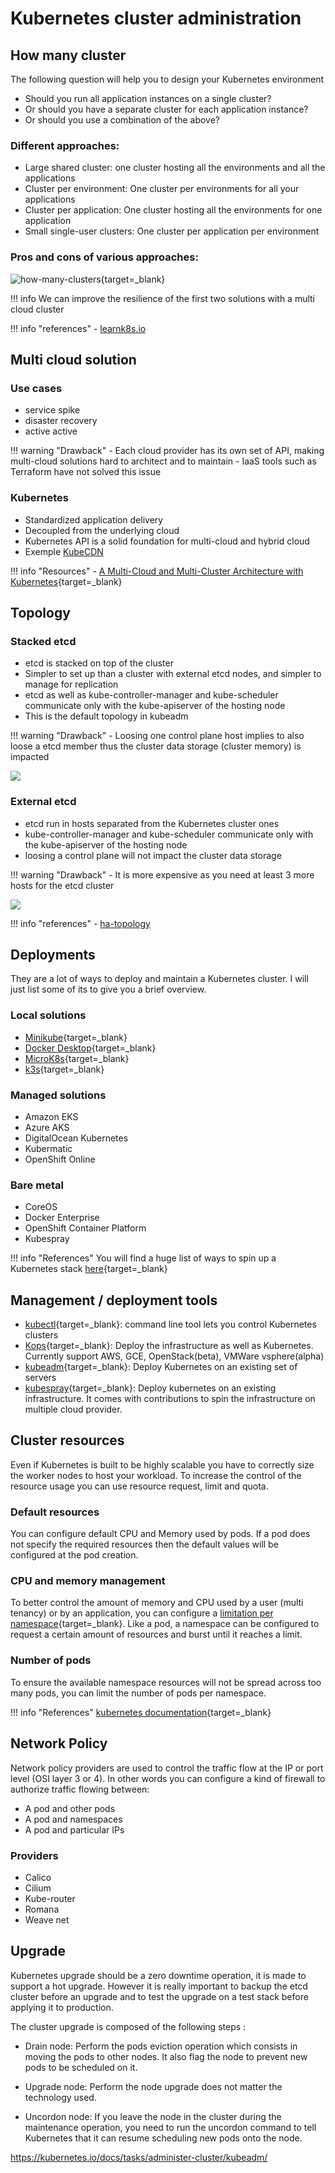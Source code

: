 # Kubernetes cluster administration

## How many cluster

The following question will help you to design your Kubernetes environment

- Should you run all application instances on a single cluster?
- Or should you have a separate cluster for each application instance?
- Or should you use a combination of the above?

### Different approaches:

- Large shared cluster: one cluster hosting all the environments and all the applications
- Cluster per environment: One cluster per environments for all your applications
- Cluster per application: One cluster hosting all the environments for one application
- Small single-user clusters: One cluster per application per environment

### Pros and cons of various approaches:

![how-many-clusters](https://learnk8s.io/a/eb8d3a97d16f6c490c23fa25f20c7c0f.svg){target=_blank}

!!! info
    We can improve the resilience of the first two solutions with a multi cloud cluster

!!! info "references"
    - [learnk8s.io](https://learnk8s.io/how-many-clusters)

## Multi cloud solution

### Use cases

- service spike
- disaster recovery
- active active

!!! warning "Drawback"
    - Each cloud provider has its own set of API, making multi-cloud solutions hard to architect and to maintain
    - IaaS tools such as Terraform have not solved this issue

### Kubernetes

- Standardized application delivery
- Decoupled from the underlying cloud
- Kubernetes API is a solid foundation for multi-cloud and hybrid cloud
- Exemple [KubeCDN](https://blog.insightdatascience.com/how-to-build-your-own-cdn-with-kubernetes-5cab00d5c258)

!!! info "Resources"
    - [A Multi-Cloud and Multi-Cluster Architecture with Kubernetes](https://medium.com/datadriveninvestor/a-multi-cloud-and-multi-cluster-architecture-with-kubernetes-cb3abe554948){target=_blank}

## Topology

### Stacked etcd

- etcd is stacked on top of the cluster
- Simpler to set up than a cluster with external etcd nodes, and simpler to manage for replication
- etcd as well as kube-controller-manager and kube-scheduler communicate only with the kube-apiserver of the hosting node
- This is the default topology in kubeadm

!!! warning "Drawback"
    - Loosing one control plane host implies to also loose a etcd member thus the cluster data storage (cluster memory) is impacted

![](https://d33wubrfki0l68.cloudfront.net/d1411cded83856552f37911eb4522d9887ca4e83/b94b2/images/kubeadm/kubeadm-ha-topology-stacked-etcd.svg)

### External etcd

- etcd run in hosts separated from the Kubernetes cluster ones
- kube-controller-manager and kube-scheduler communicate only with the kube-apiserver of the hosting node
- loosing a control plane will not impact the cluster data storage

!!! warning "Drawback"
    - It is more expensive as you need at least 3 more hosts for the etcd cluster

![](https://d33wubrfki0l68.cloudfront.net/ad49fffce42d5a35ae0d0cc1186b97209d86b99c/5a6ae/images/kubeadm/kubeadm-ha-topology-external-etcd.svg)

!!! info "references"
    - [ha-topology](https://kubernetes.io/docs/setup/production-environment/tools/kubeadm/ha-topology/)

## Deployments

They are a lot of ways to deploy and maintain a Kubernetes cluster. I will just list some of its to give you a brief overview.

### Local solutions

- [Minikube](https://minikube.sigs.k8s.io/docs/start/){target=_blank}
- [Docker Desktop](https://www.docker.com/products/docker-desktop){target=_blank}
- [MicroK8s](https://microk8s.io/){target=_blank}
- [k3s](https://k3s.io/){target=_blank}

### Managed solutions

- Amazon EKS
- Azure AKS
- DigitalOcean Kubernetes
- Kubermatic
- OpenShift Online

### Bare metal

- CoreOS
- Docker Enterprise
- OpenShift Container Platform
- Kubespray

!!! info "References"
    You will find a huge list of ways to spin up a Kubernetes stack [here](https://kubernetes.io/fr/docs/setup/pick-right-solution/){target=_blank}

## Management / deployment tools

- [kubectl](https://github.com/kubernetes/kubectl){target=_blank}: command line tool lets you control Kubernetes clusters
- [Kops](https://github.com/kubernetes/kops){target=_blank}: Deploy the infrastructure as well as Kubernetes. Currently support AWS, GCE, OpenStack(beta), VMWare vsphere(alpha)
- [kubeadm](https://kubernetes.io/docs/setup/production-environment/tools/kubeadm/create-cluster-kubeadm/){target=_blank}: Deploy Kubernetes on an existing set of servers
- [kubespray](https://github.com/kubernetes-sigs/kubespray){target=_blank}: Deploy kubernetes on an existing infrastructure. It comes with contributions to spin the infrastructure on multiple cloud provider.

## Cluster resources

Even if Kubernetes is built to be highly scalable you have to correctly size the worker nodes to host your workload. To increase the control of the resource usage you can use resource request, limit and quota.

### Default resources

You can configure default CPU and Memory used by pods. If a pod does not specify the required resources then the default values will be configured at the pod creation.

### CPU and memory management

To better control the amount of memory and CPU used by a user (multi tenancy) or by an application, you can configure a [limitation per namespace](https://kubernetes.io/docs/tasks/administer-cluster/manage-resources/memory-default-namespace/){target=_blank}. Like a pod, a namespace can be configured to request a certain amount of resources and burst until it reaches a limit.

### Number of pods

To ensure the available namespace resources will not be spread across too many pods, you can limit the number of pods per namespace.

!!! info "References"
    [kubernetes documentation](https://kubernetes.io/docs/tasks/administer-cluster/manage-resources/cpu-default-namespace/){target=_blank}

## Network Policy

Network policy providers are used to control the traffic flow at the IP or port level (OSI layer 3 or 4). In other words you can configure a kind of firewall to authorize traffic flowing between:

- A pod and other pods
- A pod and namespaces
- A pod and particular IPs

### Providers

- Calico
- Cilium
- Kube-router
- Romana
- Weave net

## Upgrade

Kubernetes upgrade should be a zero downtime operation, it is made to support a hot upgrade. However it is really important to backup the etcd cluster before an upgrade and to test the upgrade on a test stack before applying it to production.

The cluster upgrade is composed of the following steps :

- Drain node: Perform the pods eviction operation which consists in moving the pods to other nodes. It also flag the node to prevent new pods to be scheduled on it.

- Upgrade node: Perform the node upgrade does not matter the technology used.

- Uncordon node: If you leave the node in the cluster during the maintenance operation, you need to run the uncordon command to tell Kubernetes that it can resume scheduling new pods onto the node.


https://kubernetes.io/docs/tasks/administer-cluster/kubeadm/